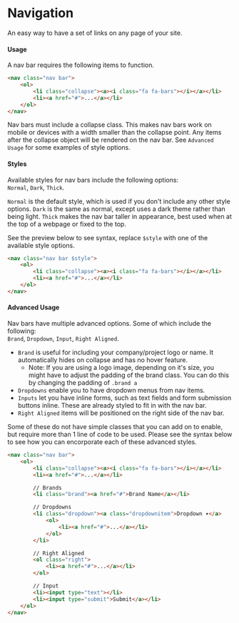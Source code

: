 # Navigation
An easy way to have a set of links on any page of your site.


#### Usage
A nav bar requires the following items to function.
```html
<nav class="nav bar">
    <ol>
        <li class="collapse"><a><i class="fa fa-bars"></i></a></li>
        <li><a href="#">...</a></li>
    </ol>
</nav>
```
Nav bars must include a collapse class. This makes nav bars work on mobile or devices with a width smaller than the collapse point. Any items after the collapse object will be rendered on the nav bar. See `Advanced Usage` for some examples of style options.

#### Styles
Available styles for nav bars include the following options:  
`Normal`, `Dark`, `Thick`.

`Normal` is the default style, which is used if you don't include any other style options. `Dark` is the same as normal, except uses a dark theme rather than being light. `Thick` makes the nav bar taller in appearance, best used when at the top of a webpage or fixed to the top.

See the preview below to see syntax, replace `$style` with one of the available style options.

```html
<nav class="nav bar $style">
    <ol>
        <li class="collapse"><a><i class="fa fa-bars"></i></a></li>
        <li><a href="#">...</a></li>
    </ol>
</nav>
```

#### Advanced Usage
Nav bars have multiple advanced options. Some of which include the following:  
`Brand`, `Dropdown`, `Input`, `Right Aligned`.

- `Brand` is useful for including your company/project logo or name. It automatically hides on collapse and has no hover feature.
    - Note: If you are using a logo image, depending on it's size, you might have to adjust the padding of the brand class. You can do this by changing the padding of `.brand a`
- `Dropdowns` enable you to have dropdown menus from nav items.
- `Inputs` let you have inline forms, such as text fields and form submission buttons inline. These are already styled to fit in with the nav bar.
- `Right Aligned` items will be positioned on the right side of the nav bar.

Some of these do not have simple classes that you can add on to enable, but require more than 1 line of code to be used. Please see the syntax below to see how you can encorporate each of these advanced styles.

```html
<nav class="nav bar">
    <ol>
        <li class="collapse"><a><i class="fa fa-bars"></i></a></li>
        <li><a href="#">...</a></li>

        // Brands
        <li class="brand"><a href="#">Brand Name</a></li>

        // Dropdowns
        <li class="dropdown"><a class="dropdownitem">Dropdown ▾</a>
            <ol>
                <li><a href="#">...</a></li>
            </ol>
        </li>

        // Right Aligned
        <ol class="right">
            <li><a href="#">...</a></li>
        </ol>

        // Input
        <li><input type="text"></li>
        <li><input type="submit">Submit</a></li>
    </ol>
</nav>
```
